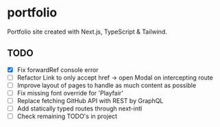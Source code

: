 # portfolio

Portfolio site created with Next.js, TypeScript & Tailwind.

## TODO

- [x] Fix forwardRef console error
- [ ] Refactor Link to only accept href -> open Modal on intercepting route
- [ ] Improve layout of pages to handle as much content as possible
- [ ] Fix missing font override for 'Playfair'
- [ ] Replace fetching GitHub API with REST by GraphQL
- [ ] Add statically typed routes through next-intl
- [ ] Check remaining TODO's in project
